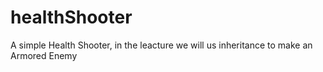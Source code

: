 # healthShooter
 A simple Health Shooter, in the leacture we will us inheritance to make an Armored Enemy
